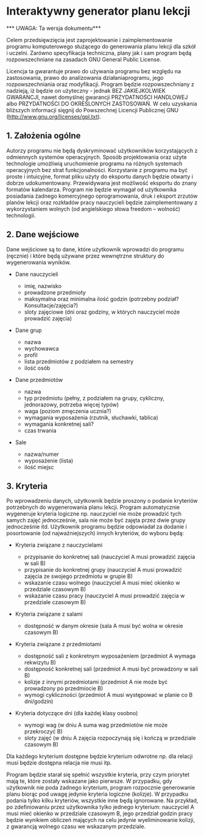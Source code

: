 Interaktywny generator planu lekcji
===================================

*** UWAGA: Ta wersja dokumentu***

Celem przedsięwzięcia jest zaprojektowanie i zaimplementowanie programu komputerowego służącego do generowania planu lekcji dla szkół i uczelni. Zarówno specyfikacja techniczna, plany jak i sam program będą rozpowszechniane na zasadach GNU General Public License.

Licencja ta gwarantuje prawo do używania programu bez względu na zastosowania, prawo do analizowania działaniaprogramu, jego rozpowszechniania oraz modyfikacji. Program będzie rozpowszechniany z nadzieją, iż będzie on użyteczny - jednak BEZ JAKIEJKOLWIEK GWARANCJI, nawet domyślnej gwarancji PRZYDATNOŚCI HANDLOWEJ albo PRZYDATNOŚCI DO OKREŚLONYCH ZASTOSOWAŃ. W celu uzyskania bliższych informacji sięgnij do Powszechnej Licencji Publicznej GNU
(http://www.gnu.org/licenses/gpl.txt).

## 1. Założenia ogólne

Autorzy programu nie będą dyskryminować użytkowników korzystających z odmiennych systemów operacyjnych. Sposób projektowania oraz użyte technologie umożliwią uruchomienie programu na różnych systemach operacyjnych bez strat funkcjonalności. Korzystanie z programu ma być proste i intuicyjne, format pliku użyty do eksportu danych będzie otwarty i dobrze udokumentowany. Przewidywana jest możliwość eksportu do znany formatów kalendarza. Program nie będzie wymagał od użytkownika posiadania żadnego komercyjnego oprogramowania, druk i eksport zrzutów planów lekcji oraz rozkładów pracy nauczycieli będzie zaimplementowany z wykorzystaniem wolnych (od angielskiego słowa freedom – wolność) technologii.

## 2. Dane wejściowe

Dane wejściowe są to dane, które użytkownik wprowadzi do programu (ręcznie) i które będą używane przez wewnętrzne struktury do wygenerowania wyników.

* Dane nauczycieli

	* imię, nazwisko
	* prowadzone przedmioty
	* maksymalna oraz minimalna ilość godzin (potrzebny podział? Konsultacje/zajęcia?)
	* sloty zajęciowe (dni oraz godziny, w których nauczyciel może prowadzić zajęcia)

* Dane grup

	* nazwa
	* wychowawca
	* profil
	* lista przedmiotów z podziałem na semestry
	* ilość osób

* Dane przedmiotów

	* nazwa
	* typ przedmiotu (pełny, z podziałem na grupy, cykliczny, jednorazowy, potrzeba więcej typów)
	* waga (poziom zmęczenia ucznia?)
	* wymagania wyposażenia (rzutnik, słuchawki, tablica)
	* wymagania konkretnej sali?
	* czas trwania

* Sale

	* nazwa/numer
	* wyposażenie (lista)
	* ilość miejsc

## 3. Kryteria

Po wprowadzeniu danych, użytkownik będzie proszony o podanie kryteriów potrzebnych do wygenerowania planu lekcji. Program automatycznie wygeneruje kryteria logiczne np. nauczyciel nie może prowadzić tych samych zajęć jednocześnie, sala nie może być zajęta przez dwie grupy jednocześnie itd. Użytkownik programu będzie odpowiadał za dodanie i posortowanie (od najważniejszych) innych kryteriów, do wyboru będą:

* Kryteria związane z nauczycielami

	* przypisanie do konkretnej sali (nauczyciel A musi prowadzić zajęcia w sali B)
	* przypisanie do konkretnej grupy (nauczyciel A musi prowadzić zajęcia ze swojego przedmiotu w grupie B)
	* wskazanie czasu wolnego (nauczyciel A musi mieć okienko w przedziale czasowym B)
	* wskazanie czasu pracy (nauczyciel A musi prowadzić zajęcia w przedziale czasowym B)

* Kryteria związane z salami
	* dostępność w danym okresie (sala A musi być wolna w okresie czasowym B)

* Kryteria związane z przedmiotami
	* dostępność sali z konkretnym wyposażeniem (przedmiot A wymaga rekwizytu B)
	* dostępność konkretnej sali (przedmiot A musi być prowadzony w sali B)
	* kolizje z innymi przedmiotami (przedmiot A nie może być prowadzony po przedmiocie B)
	* wymogi cykliczności (przedmiot A musi występować w planie co B dni/godzin)

* Kryteria dotyczące dni (dla każdej klasy osobno)
	* wymogi wag (w dniu A suma wag przedmiotów nie może przekroczyć B)
	* sloty zajęć (w dniu A zajęcia rozpoczynają się i kończą w przedziale czasowym B)

Dla każdego kryterium dostępne będzie kryterium odwrotne np. dla relacji musi będzie dostępna relacja nie musi itp.

Program będzie starał się spełnić wszystkie kryteria, przy czym priorytet mają te, które zostały wskazane jako pierwsze. W przypadku, gdy użytkownik nie poda żadnego kryterium, program rozpocznie generowanie planu biorąc pod uwagę jedynie kryteria logiczne (kolizje). W przypadku podania tylko kilku kryteriów, wszystkie inne będą ignorowane. Na przykład, po zdefiniowaniu przez użytkownika tylko jednego kryterium: nauczyciel A musi mieć okienko w przedziale czasowym B, jego przedział godzin pracy będzie wynikiem obliczeń mających na celu jedynie wyeliminowanie kolizji, z gwarancją wolnego czasu we wskazanym przedziale.